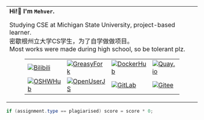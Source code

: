 <table width="100%">
<tbody>
    <tr width="100%">
        <td>
            <strong>Hi!👋 I'm <code>Mehver</code>.</strong>
            <p>Studying CSE at Michigan State University, project-based learner.</br>密歇根州立大学CS学生，为了自学做做项目。
	    </br>Most works were made during high school, so be tolerant plz.
	</p>
            <figure>
                <table>
                    <tr>
                        <td><a href='https://space.bilibili.com/62596542'><img
                                    src="https://img.shields.io/badge/-Bilibili@TitanRGB-fb7299?style=flat&amp;logo=Bilibili&amp;logoColor=white"
                                    referrerpolicy="no-referrer" alt="Bilibili"></a>
			<td><a href='https://greasyfork.org/zh-CN/users/867050-titanrgb'><img src="https://img.shields.io/badge/-GreasyFork@TitanRGB-670000?style=flat&amp;logo=tampermonkey&amp;logoColor=white" referrerpolicy="no-referrer" alt="GreasyFork"></a></td>
                        </td>
<!--                         <td><a href='https://sketchfab.com/SynthesisDu'><img
                                    src="https://img.shields.io/badge/-Sketchfab@SynthesisDu-1CAAD9?style=flat&amp;logo=Sketchfab&amp;logoColor=white"
                                    referrerpolicy="no-referrer" alt="Sketchfab"></a></td> -->
			<td><a href='https://hub.docker.com/u/mehver'><img
				    src="https://img.shields.io/badge/-DockerHub@Mehver-1c90ed?style=flat&amp;logo=Docker&amp;logoColor=white"
				    referrerpolicy="no-referrer" alt="DockerHub"></a>
                        </td>
<!--                         <td><a href='https://mp.weixin.qq.com/mp/profile_ext?action=home&amp;__biz=MzIxODQ0NzQ1OQ==&amp;scene=124&amp;uin=&amp;key=&amp;devicetype=Windows+10+x64&amp;version=63010043&amp;lang=zh_CN&amp;a8scene=7&amp;fontgear=2'><img src="https://img.shields.io/badge/-SynthesisDu-green?style=flat&amp;logo=Wechat&amp;logoColor=white" referrerpolicy="no-referrer" alt="Wechat"></a></td> -->
                        <td><a href='https://quay.io/user/titanrgb/'><img src="https://img.shields.io/badge/-QuayIO@TitanRGB-ee0000?style=flat&amp;logo=RedHat&amp;logoColor=white" referrerpolicy="no-referrer" alt="Quay.io"></a></td>
                    </tr>
                    <tr>
                        <td><a href='https://oshwhub.com/RGB_YES'><img
                                    src="https://img.shields.io/badge/-OSHWHub@RGB_YES-5588ff?style=flat&amp;logo=data:image/png;base64,iVBORw0KGgoAAAANSUhEUgAAAB4AAAAeCAYAAAA7MK6iAAAA2UlEQVRIie1W0RLDIAjD3f7/l9nTro4RCFivvd3y1oomQQXlKoyZV1VZGTZwgLjPoHGEPRqGPXUK/kM8FwiHM6bOmAvGsefGLmy/U/eR41LqJnLKPXJcJbUC7DZ8rWeJbRB1WgsCIDGalCE61XSqV1zS5J17zJCnZ2QH8SwAolJA6EUZ7HQc4k/8+8TdU13uRha3TvVKCV0ilqzTdODtcdTAbbNn4MZax2kDD0R5gAJRWzw1rV5/j/aYdV8ifCO7x6UHnDMPgi0gkYDWG61aQKKKteW+nwsReQHXpy5D9yKlhQAAAABJRU5ErkJggg==&amp;logoColor=white"
                                    referrerpolicy="no-referrer" alt="OSHWHub"></a></td>
			<td><a href='https://openuserjs.org/users/TitanRGB/scripts'><img src="https://img.shields.io/badge/-OpenUserJS@TitanRGB-004796?style=flat&amp;logo=tampermonkey&amp;logoColor=white" referrerpolicy="no-referrer" alt="OpenUserJS"></a></td>
                        <td><a href='https://gitlab.com/TitanRGB'><img
                                    src="https://img.shields.io/badge/-GitLab@TitanRGB-FFFFFF?style=flat&amp;logo=GitLab&amp"
                                    referrerpolicy="no-referrer" alt="GitLab"></a></td>
                        <td><a href='https://gitee.com/TitanRGB'><img
                                    src="https://img.shields.io/badge/-Gitee@TitanRGB-C71D23?style=flat&amp;logo=Gitee&amp;logoColor=white"
                                    referrerpolicy="no-referrer" alt="Gitee"></a></td>
<!--                         <td><a href='https://github.com/TitanRGB'><img
                                    src="https://img.shields.io/badge/-GitHub@TitanRGB-3A3A3A?style=flat&amp;logo=GitHub&amp;logoColor=white"
                                    referrerpolicy="no-referrer" alt="GitHub"></a></td> -->
                    </tr>
                </table>
        </td>
<!--         <td><img
                src="https://github-readme-stats.vercel.app/api?username=TitanRGB&show_icons=true&include_all_commits=true" />
        </td> -->
    </tr>
</tbody>
</table>
		    
```java
if (assignment.type == plagiarised) score = score * 0;
```
